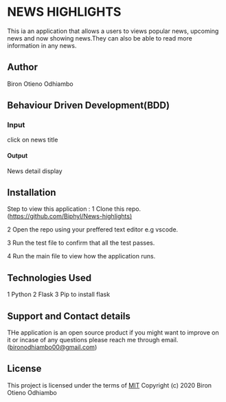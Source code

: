 # NEWS HIGHLIGHTS

This ia an application that allows a users to views popular news, upcoming news and now showing news.They can also be able to read more information in any news.

## Author

Biron Otieno Odhiambo

## Behaviour Driven Development(BDD)

### Input

click on news title

#### Output

News detail display

## Installation

Step to view this application :
1 Clone this repo. (<https://github.com/Biphyl/News-highlights)>

2 Open the repo using your preffered text editor e.g vscode.

3 Run the test file to confirm that all the test passes.

4 Run the main file to view how the application runs.

## Technologies Used

1 Python
2 Flask
3 Pip to install flask

## Support and Contact details

THe application is an open source product if you might want to improve on it or incase of any questions please reach me through email. (bironodhiambo00@gmail.com)

## License

This project is licensed under the terms of
[MIT](https://choosealicense.com/licenses/mit/)
Copyright (c) 2020 Biron Otieno Odhiambo
